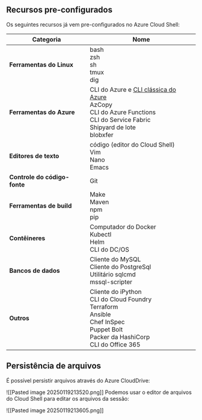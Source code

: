 
## Recursos pre-configurados
Os seguintes recursos já vem pre-configurados no Azure Cloud Shell:

| Categoria                    | Nome                                                                                                                                                                                    |
| ---------------------------- | --------------------------------------------------------------------------------------------------------------------------------------------------------------------------------------- |
| **Ferramentas do Linux**     | bash  <br>zsh  <br>sh  <br>tmux  <br>dig                                                                                                                                                |
| **Ferramentas do Azure**     | CLI do Azure e [CLI clássica do Azure](https://github.com/Azure/azure-xplat-cli)  <br>AzCopy  <br>CLI do Azure Functions  <br>CLI do Service Fabric  <br>Shipyard de lote  <br>blobxfer |
| **Editores de texto**        | código (editor do Cloud Shell)  <br>Vim  <br>Nano  <br>Emacs                                                                                                                            |
| **Controle do código-fonte** | Git                                                                                                                                                                                     |
| **Ferramentas de build**     | Make  <br>Maven  <br>npm  <br>pip                                                                                                                                                       |
| **Contêineres**              | Computador do Docker  <br>Kubectl  <br>Helm  <br>CLI do DC/OS                                                                                                                           |
| **Bancos de dados**          | Cliente do MySQL  <br>Cliente do PostgreSql  <br>Utilitário sqlcmd  <br>mssql-scripter                                                                                                  |
| **Outros**                   | Cliente do iPython  <br>CLI do Cloud Foundry  <br>Terraform  <br>Ansible  <br>Chef InSpec  <br>Puppet Bolt  <br>Packer da HashiCorp  <br>CLI do Office 365                              |


## Persistência de arquivos
É possível persistir arquivos através do Azure CloudDrive:

![[Pasted image 20250119213520.png]]
Podemos usar o editor de arquivos do Cloud Shell para editar os arquivos da sessão:

![[Pasted image 20250119213605.png]]
